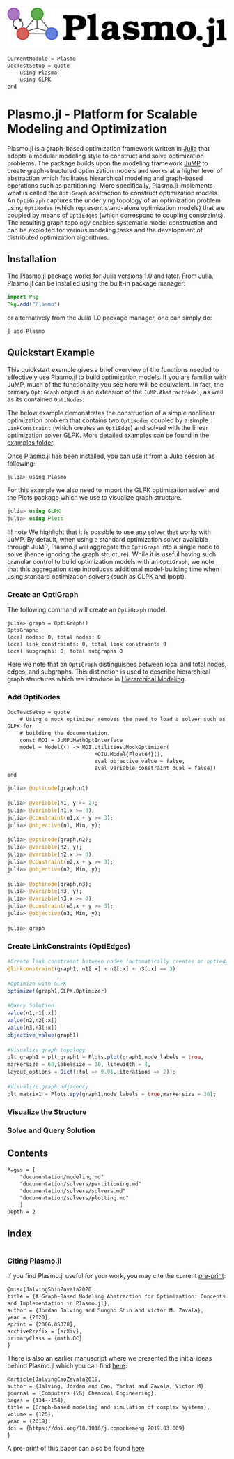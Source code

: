 ![Plasmo logo](assets/plasmo.svg)

```@meta
CurrentModule = Plasmo
DocTestSetup = quote
    using Plasmo
    using GLPK
end
```

# Plasmo.jl - Platform for Scalable Modeling and Optimization

Plasmo.jl is a graph-based optimization framework written in [Julia](https://julialang.org) that adopts a modular modeling style to construct and solve optimization problems.
The package builds upon the modeling framework [JuMP](https://github.com/jump-dev/JuMP.jl) to create graph-structured optimization models and works at a higher level of
abstraction which facilitates hierarchical modeling and graph-based operations such as partitioning.
More specifically, Plasmo.jl implements what is called the `OptiGraph` abstraction to construct optimization models. An `OptiGraph` captures the underlying topology of an
optimization problem using `OptiNodes` (which represent stand-alone optimization models) that are coupled by means of `OptiEdges` (which correspond to coupling constraints). The resulting graph topology
enables systematic model construction and can be exploited for various modeling tasks and the development of distributed optimization algorithms.  

## Installation
The Plasmo.jl package works for Julia versions 1.0 and later.
From Julia, Plasmo.jl can be installed using the built-in package manager:

```julia
import Pkg
Pkg.add("Plasmo")
```
or alternatively from the Julia 1.0 package manager, one can simply do:
```
] add Plasmo
```

## Quickstart Example
This quickstart example gives a brief overview of the functions needed to effectively use Plasmo.jl to build optimization models. If you are familiar with JuMP,
much of the functionality you see here will be equivalent.  In fact, the primary `OptiGraph` object is an extension of the `JuMP.AbstractModel`, as well as its contained `OptiNodes`.  

The below example demonstrates the construction of a simple nonlinear optimization problem that contains two `OptiNodes` coupled by a simple `LinkConstraint` (which creates an `OptiEdge`) and solved with
the linear optimization solver GLPK. More detailed examples can be found in the [examples folder](https://github.com/zavalab/Plasmo.jl/tree/master/examples).

Once Plasmo.jl has been installed, you can use it from a Julia session as following:
```jldoctest quickstart_example
julia> using Plasmo
```

For this example we also need to import the GLPK optimization solver and the Plots package which we use to visualize graph structure.
```julia
julia> using GLPK
julia> using Plots
```
!!! note
    We highlight that it is possible to use any solver that works with JuMP. By default, when using a standard optimization solver available through JuMP, Plasmo.jl will aggregate
    the `OptiGraph` into a single node to solve (hence ignoring the graph structure).  While it is useful having such granular control to build optimization models with an
    `OptiGraph`, we note that this aggregation step introduces additional model-building time when using standard optimization solvers (such as GLPK and Ipopt).

### Create an OptiGraph

The following command will create an `OptiGraph` model:
```jldoctest quickstart_example
julia> graph = OptiGraph()
OptiGraph:
local nodes: 0, total nodes: 0
local link constraints: 0, total link constraints 0
local subgraphs: 0, total subgraphs 0
```
Here we note that an `OptiGraph` distinguishes between local and total nodes, edges, and subgraphs. This distinction is used to describe hierarchical graph structures which we
introduce in [Hierarchical Modeling](@ref).

### Add OptiNodes

```@meta
DocTestSetup = quote
    # Using a mock optimizer removes the need to load a solver such as GLPK for
    # building the documentation.
    const MOI = JuMP.MathOptInterface
    model = Model(() -> MOI.Utilities.MockOptimizer(
                            MOIU.Model{Float64}(),
                            eval_objective_value = false,
                            eval_variable_constraint_dual = false))
end
```

```julia
julia> @optinode(graph,n1)

julia> @variable(n1, y >= 2);
julia> @variable(n1,x >= 0);
julia> @constraint(n1,x + y >= 3);
julia> @objective(n1, Min, y);

julia> @optinode(graph,n2);
julia> @variable(n2, y);
julia> @variable(n2,x >= 0);
julia> @constraint(n2,x + y >= 3);
julia> @objective(n2, Min, y);

julia> @optinode(graph,n3);
julia> @variable(n3, y);
julia> @variable(n3,x >= 0);
julia> @constraint(n3,x + y >= 3);
julia> @objective(n3, Min, y);  

julia> graph

```

### Create LinkConstraints (OptiEdges)

```julia
#Create link constraint between nodes (automatically creates an optiedge on graph1)
@linkconstraint(graph1, n1[:x] + n2[:x] + n3[:x] == 3)

#Optimize with GLPK
optimize!(graph1,GLPK.Optimizer)

#Query Solution
value(n1,n1[:x])          
value(n2,n2[:x])
value(n3,n3[:x])
objective_value(graph1)

#Visualize graph topology
plt_graph1 = plt_graph1 = Plots.plot(graph1,node_labels = true,   
markersize = 60,labelsize = 30, linewidth = 4,
layout_options = Dict(:tol => 0.01,:iterations => 2));

#Visualize graph adjacency
plt_matrix1 = Plots.spy(graph1,node_labels = true,markersize = 30);   
```

### Visualize the Structure

### Solve and Query Solution

## Contents

```@contents
Pages = [
    "documentation/modeling.md"
    "documentation/solvers/partitioning.md"
    "documentation/solvers/solvers.md"
    "documentation/solvers/plotting.md"
    ]
Depth = 2
```

## Index

```@index
```

### Citing Plasmo.jl

If you find Plasmo.jl useful for your work, you may cite the current [pre-print](https://arxiv.org/abs/2006.05378):
``` sourceCode
@misc{JalvingShinZavala2020,
title = {A Graph-Based Modeling Abstraction for Optimization: Concepts and Implementation in Plasmo.jl},
author = {Jordan Jalving and Sungho Shin and Victor M. Zavala},
year = {2020},
eprint = {2006.05378},
archivePrefix = {arXiv},
primaryClass = {math.OC}
}
```

There is also an earlier manuscript where we presented the initial ideas behind Plasmo.jl which you can find
[here](https://www.sciencedirect.com/science/article/abs/pii/S0098135418312687):
``` sourceCode
@article{JalvingCaoZavala2019,
author = {Jalving, Jordan and Cao, Yankai and Zavala, Victor M},
journal = {Computers {\&} Chemical Engineering},
pages = {134--154},
title = {Graph-based modeling and simulation of complex systems},
volume = {125},
year = {2019},
doi = {https://doi.org/10.1016/j.compchemeng.2019.03.009}
}
```
A pre-print of this paper can also be found [here](https://arxiv.org/abs/1812.04983)
